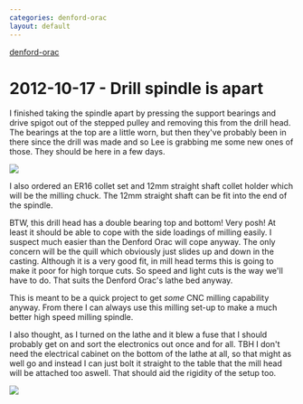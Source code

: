 ```yaml
---
categories: denford-orac
layout: default
---
```


[denford-orac](/denford-orac)

# 2012-10-17 - Drill spindle is apart

I finished taking the spindle apart by pressing the support bearings and drive spigot out of the stepped pulley and removing this from the drill head. The bearings at the top are a little worn, but then they've probably been in there since the drill was made and so Lee is grabbing me some new ones of those. They should be here in a few days.

![](/img/denford-orac/IMAG0365.jpg)

I also ordered an ER16 collet set and 12mm straight shaft collet holder which will be the milling chuck. The 12mm straight shaft can be fit into the end of the spindle.

BTW, this drill head has a double bearing top and bottom! Very posh! At least it should be able to cope with the side loadings of milling easily. I suspect much easier than the Denford Orac will cope anyway. The only concern will be the quill which obviously just slides up and down in the casting. Although it is a very good fit, in mill head terms this is going to make it poor for high torque cuts. So speed and light cuts is the way we'll have to do. That suits the Denford Orac's lathe bed anyway.

This is meant to be a quick project to get *some* CNC milling capability anyway. From there I can always use this milling set-up to make a much better high speed milling spindle.

I also thought, as I turned on the lathe and it blew a fuse that I should probably get on and sort the electronics out once and for all. TBH I don't need the electrical cabinet on the bottom of the lathe at all, so that might as well go and instead I can just bolt it straight to the table that the mill head will be attached too aswell. That should aid the rigidity of the setup too.

![](/img/denford-orac/IMAG0373.jpg)
